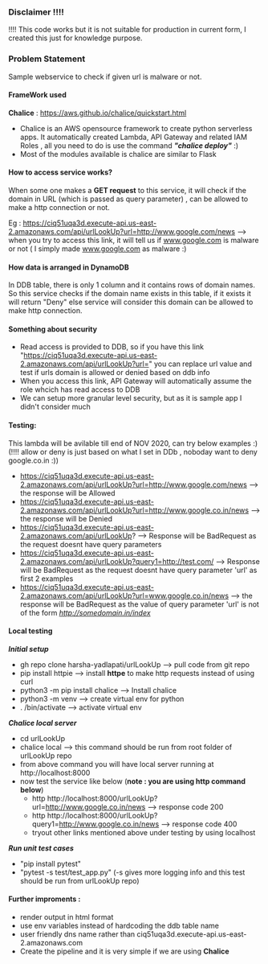### Disclaimer !!!!
!!!! This code works but it is not suitable for production in current form, I created this just for knowledge purpose. 

### Problem Statement
Sample webservice to check if given url is malware or not.

#### FrameWork used 

**Chalice** : https://aws.github.io/chalice/quickstart.html 

* Chalice is an AWS opensource framework to create python serverless apps. It automatically created Lambda, API Gateway and related IAM Roles , all you need to do is use the command ***"chalice deploy"*** :)
* Most of the modules available is chalice are similar to Flask

#### How to access service works?

When some one makes a **GET request** to this service, it will check if the domain in URL (which is passed as query parameter) , can be allowed to make a http connection or not.

Eg : https://ciq51uqa3d.execute-api.us-east-2.amazonaws.com/api/urlLookUp?url=http://www.google.com/news  --> when you try to access this link,
it will tell us if www.google.com is malware or not ( I simply made www.google.com as malware :)


#### How data is arranged in DynamoDB
In DDB table, there is only 1 column and it contains rows of domain names. So this service checks if the domain name exists in this table,  if it exists it will return "Deny" 
else service will consider this domain can be allowed to make http connection.

#### Something about security
* Read access is provided to DDB, so if you have this link "https://ciq51uqa3d.execute-api.us-east-2.amazonaws.com/api/urlLookUp?url=<add url you want to check>" you can replace url 
value and test if urls domain is allowed or denied based on ddb info  
* When you access this link, API Gateway will automatically assume the role whcich has read access to DDB
* We can setup more granular level security, but as it is sample app I didn't consider much



#### Testing: 
This lambda will be avilable till end of NOV 2020, can try below examples :)   (!!!! allow or deny is just based on what I set in DDb , noboday want to deny google.co.in :))

* https://ciq51uqa3d.execute-api.us-east-2.amazonaws.com/api/urlLookUp?url=http://www.google.com/news --> the response will be Allowed 
* https://ciq51uqa3d.execute-api.us-east-2.amazonaws.com/api/urlLookUp?url=http://www.google.co.in/news --> the response will be Denied
* https://ciq51uqa3d.execute-api.us-east-2.amazonaws.com/api/urlLookUp? --> Response will be BadRequest as the request doesnt have  query parameters
* https://ciq51uqa3d.execute-api.us-east-2.amazonaws.com/api/urlLookUp?query1=http://test.com/ -->  Response will be BadRequest as the request doesnt have query 
parameter 'url' as first 2 examples
* https://ciq51uqa3d.execute-api.us-east-2.amazonaws.com/api/urlLookUp?url=www.google.co.in/news --> the response will be BadRequest as the value of query parameter 'url' 
is not of the form *http://somedomain.in/index*

#### Local testing

***Initial setup***
* gh repo clone harsha-yadlapati/urlLookUp --> pull code from git repo
* pip install httpie --> install **httpe** to make http requests instead of using curl
* python3 -m pip install chalice --> Install chalice
* python3 -m venv <venvname> --> create virtual env for python
* . <venvname>/bin/activate --> activate virtual env
  
***Chalice local server***
* cd urlLookUp 
* chalice local --> this command should be run from root folder of urlLookUp repo 
* from above command you will have local server running at http://localhost:8000
* now test the service like below (**note : you are using http command below**)
  * http http://localhost:8000/urlLookUp?url=http://www.google.co.in/news --> response code 200
  * http http://localhost:8000/urlLookUp?query1=http://www.google.co.in/news --> response code 400
  * tryout other links mentioned above under testing by using localhost

***Run unit test cases***
* "pip install pytest"
* "pytest -s test/test_app.py" (-s gives more logging info and this test should be run from urlLookUp repo)

#### Further improments :
* render output in html format
* use env variables instead of hardcoding the ddb table name
* user friendly dns name rather than ciq51uqa3d.execute-api.us-east-2.amazonaws.com
* Create the pipeline and it is very simple if we are using **Chalice**

